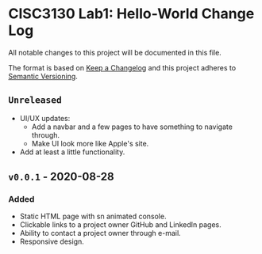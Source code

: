 # CISC3130 Lab1: Hello-World Change Log
All notable changes to this project will be documented in this file.
 
The format is based on [Keep a Changelog](http://keepachangelog.com/)
and this project adheres to [Semantic Versioning](http://semver.org/).
 
## `Unreleased`
 
- UI/UX updates:  
    - Add a navbar and a few pages to have something to navigate through.
    - Make UI look more like Apple's site.
- Add at least a little functionality.
 
## `v0.0.1` - 2020-08-28
 
### Added
  
- Static HTML page with sn animated console.
- Clickable links to a project owner GitHub and LinkedIn pages.
- Ability to contact a project owner through e-mail.
- Responsive design.